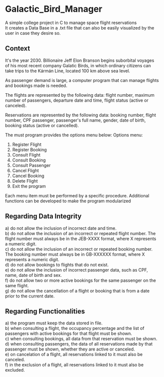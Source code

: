 # Galactic_Bird_Manager
A simple college project in C to manage space flight reservations  
It creates a Data Base in a .txt file that can also be easily visualized by the user in case they desire so.

## Context
It's the year 2030. Billionaire Jeff Elon Branson begins suborbital voyages of his most
recent company Galatic Birds, in which ordinary citizens can take trips to the Kármán Line,
located 100 km above sea level. 

As passenger demand is large, a computer program that can manage
flights and bookings made is needed.  

The flights are represented by the following data: flight number, maximum number of passengers,
departure date and time, flight status (active or canceled).  

Reservations are represented by the following data: booking number, flight number, CPF
passenger, passenger's full name, gender, date of birth, booking status (active or
cancelled).

The must program provides the options menu below:
Options menu:  
1) Register Flight  
2) Register Booking
3) Consult Flight
4) Consult Booking
5) Consult Passenger
6) Cancel Flight
7) Cancel Booking
8) Delete Flight
9) Exit the program

Each menu item must be performed by a specific procedure. Additional functions can be
developed to make the program modularized

## Regarding Data Integrity
a) do not allow the inclusion of incorrect date and time.  
b) do not allow the inclusion of an incorrect or repeated flight number. The flight number must always be in the
JEB-XXXX format, where X represents a numeric digit.  
c) do not allow the inclusion of an incorrect or repeated booking number. The booking number must always
be in GB-XXXXXX format, where X represents a numeric digit.  
d) do not allow bookings to flights that do not exist.  
e) do not allow the inclusion of incorrect passenger data, such as CPF, name, date of birth
and sex.  
f) do not allow two or more active bookings for the same passenger on the same flight.  
g) do not allow the cancellation of a flight or booking that is from a date prior to the current date.  

## Regarding Functionalities
a) the program must keep the data stored in file.  
b) when consulting a flight, the occupancy percentage and the list of passengers with
active bookings for that flight must be shown.  
c) when consulting bookings, all data from that reservation must be shown.  
d) when consulting passengers, the data of all reservations made by that passenger must be shown, whether they are active or canceled.  
e) on cancelation of a flight, all reservations linked to it must also be canceled.  
f) in the exclusion of a flight, all reservations linked to it must also be excluded.  
